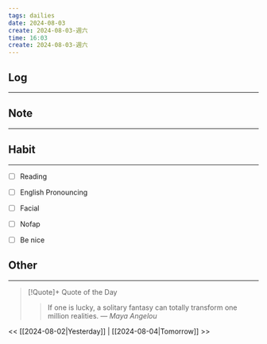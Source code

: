 ```yaml
---
tags: dailies  
date: 2024-08-03
create: 2024-08-03-週六
time: 16:03
create: 2024-08-03-週六
---
```


## Log
---


## Note
---


## Habit
---
- [ ] Reading
- [ ] English Pronouncing
- [ ] Facial
- [ ] Nofap
- [ ] Be nice


## Other
---

> [!Quote]+ Quote of the Day
> > If one is lucky, a solitary fantasy can totally transform one million realities.
> — <cite>Maya Angelou</cite>

<< [[2024-08-02|Yesterday]] | [[2024-08-04|Tomorrow]] >>